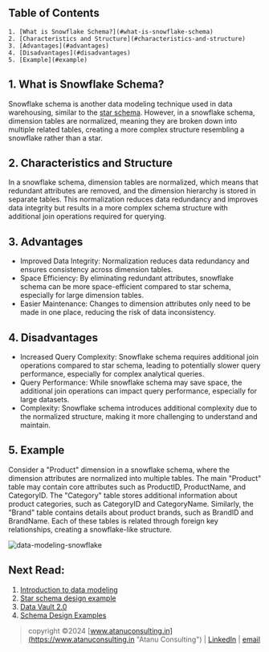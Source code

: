 ## Table of Contents

	1. [What is Snowflake Schema?](#what-is-snowflake-schema)
	2. [Characteristics and Structure](#characteristics-and-structure)
	3. [Advantages](#advantages)
	4. [Disadvantages](#disadvantages)
	5. [Example](#example)


## 1. What is Snowflake Schema?

Snowflake schema is another data modeling technique used in data warehousing, similar to the [star schema](star-schema.md). However, in a snowflake schema, dimension tables are normalized, meaning they are broken down into multiple related tables, creating a more complex structure resembling a snowflake rather than a star.

<h2> 2. Characteristics and Structure </h2>

In a snowflake schema, dimension tables are normalized, which means that redundant attributes are removed, and the dimension hierarchy is stored in separate tables. This normalization reduces data redundancy and improves data integrity but results in a more complex schema structure with additional join operations required for querying.

<h2> 3. Advantages </h2>

- Improved Data Integrity: Normalization reduces data redundancy and ensures consistency across dimension tables.
- Space Efficiency: By eliminating redundant attributes, snowflake schema can be more space-efficient compared to star schema, especially for large dimension tables.
- Easier Maintenance: Changes to dimension attributes only need to be made in one place, reducing the risk of data inconsistency.

<h2> 4. Disadvantages </h2>

- Increased Query Complexity: Snowflake schema requires additional join operations compared to star schema, leading to potentially slower query performance, especially for complex analytical queries.
- Query Performance: While snowflake schema may save space, the additional join operations can impact query performance, especially for large datasets.
- Complexity: Snowflake schema introduces additional complexity due to the normalized structure, making it more challenging to understand and maintain.

<h2> 5. Example </h2>

Consider a "Product" dimension in a snowflake schema, where the dimension attributes are normalized into multiple tables. The main "Product" table may contain core attributes such as ProductID, ProductName, and CategoryID. The "Category" table stores additional information about product categories, such as CategoryID and CategoryName. Similarly, the "Brand" table contains details about product brands, such as BrandID and BrandName. Each of these tables is related through foreign key relationships, creating a snowflake-like structure.

![data-modeling-snowflake](https://github.com/atadas10/Learn-Data-Modeling/assets/84840069/f26cc82b-1553-48da-ae76-7f88a6b88250)


## Next Read:
  1. [Introduction to data modeling](README.md)
  2. [Star schema design example](FoodDeliveryApplicationSchema.md)
  3. [Data Vault 2.0](data-vault.md)
  4. [Schema Design Examples](Sample_Data_Models.md)



> copyright ©2024 [www.atanuconsulting.in](https://www.atanuconsulting.in "Atanu Consulting")  | [LinkedIn](https://www.linkedin.com/in/dasatanu10 "LinkedIn Page") | [email](mailto:atanu10.yt@gmail.com "Send mail")
